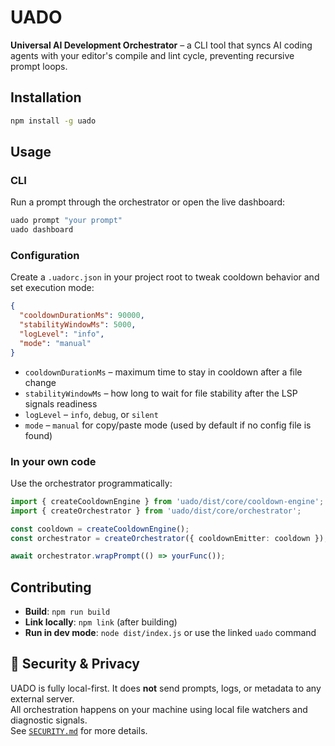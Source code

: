 # UADO

**Universal AI Development Orchestrator** – a CLI tool that syncs AI coding agents with your editor's compile and lint cycle, preventing recursive prompt loops.

## Installation

```bash
npm install -g uado
```

## Usage

### CLI

Run a prompt through the orchestrator or open the live dashboard:

```bash
uado prompt "your prompt"
uado dashboard
```

### Configuration

Create a `.uadorc.json` in your project root to tweak cooldown behavior and set execution mode:

```json
{
  "cooldownDurationMs": 90000,
  "stabilityWindowMs": 5000,
  "logLevel": "info",
  "mode": "manual"
}
```

- `cooldownDurationMs` – maximum time to stay in cooldown after a file change
- `stabilityWindowMs` – how long to wait for file stability after the LSP signals readiness
- `logLevel` – `info`, `debug`, or `silent`
- `mode` – `manual` for copy/paste mode (used by default if no config file is found)

### In your own code

Use the orchestrator programmatically:

```ts
import { createCooldownEngine } from 'uado/dist/core/cooldown-engine';
import { createOrchestrator } from 'uado/dist/core/orchestrator';

const cooldown = createCooldownEngine();
const orchestrator = createOrchestrator({ cooldownEmitter: cooldown });

await orchestrator.wrapPrompt(() => yourFunc());
```

## Contributing

- **Build**: `npm run build`
- **Link locally**: `npm link` (after building)
- **Run in dev mode**: `node dist/index.js` or use the linked `uado` command


## 🔐 Security & Privacy

UADO is fully local-first. It does **not** send prompts, logs, or metadata to any external server.  
All orchestration happens on your machine using local file watchers and diagnostic signals.  
See [`SECURITY.md`](./SECURITY.md) for more details.


